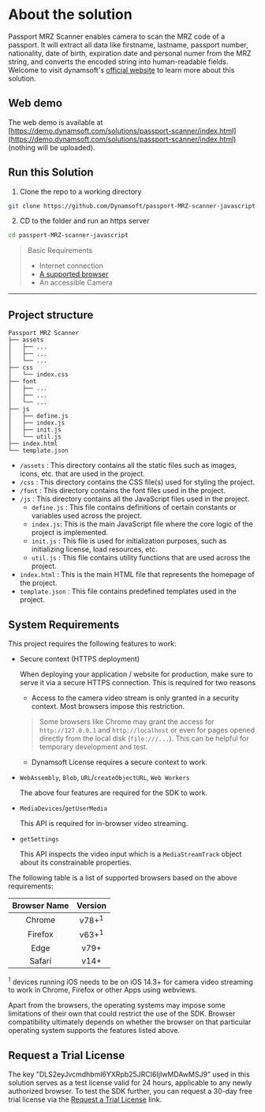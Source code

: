 # About the solution

Passport MRZ Scanner enables camera to scan the MRZ code of a passport. It will extract all data like firstname, lastname, passport number, nationality, date of birth, expiration date and personal numer from the MRZ string, and converts the encoded string into human-readable fields. Welcome to visit dynamsoft's [official website](https://dynamsoft.com/capture-vision/docs/web/programming/javascript/user-guide/passport-mrz-scanner.html) to learn more about this solution.

## Web demo

The web demo is available at [https://demo.dynamsoft.com/solutions/passport-scanner/index.html](https://demo.dynamsoft.com/solutions/passport-scanner/index.html) (nothing will be uploaded).

## Run this Solution

1. Clone the repo to a working directory

```sh
git clone https://github.com/Dynamsoft/passport-MRZ-scanner-javascript
```

2. CD to the folder and run an https server

```sh
cd passport-MRZ-scanner-javascript
```

> Basic Requirements
>
>  * Internet connection  
>  * [A supported browser](#system-requirements)
>  * An accessible Camera

-----

## Project structure

```text
Passport MRZ Scanner
├── assets
│   ├── ...
│   ├── ...
│   └── ...
├── css
│   └── index.css
├── font
│   ├── ...
│   ├── ...
│   └── ...
├── js
│   ├── define.js
│   ├── index.js
│   ├── init.js
│   └── util.js
├── index.html
└── template.json
```

 * `/assets` : This directory contains all the static files such as images, icons, etc. that are used in the project.
 * `/css` : This directory contains the CSS file(s) used for styling the project.
 * `/font` : This directory contains the font files used in the project.
 * `/js` : This directory contains all the JavaScript files used in the project.
   * `define.js` : This file contains definitions of certain constants or variables used across the project.
   * `index.js`: This is the main JavaScript file where the core logic of the project is implemented.
   * `init.js` : This file is used for initialization purposes, such as initializing license, load resources, etc.
   * `util.js` : This file contains utility functions that are used across the project.
 * `index.html` : This is the main HTML file that represents the homepage of the project.
 * `template.json` : This file contains predefined templates used in the project.

## System Requirements

This project requires the following features to work:

- Secure context (HTTPS deployment)

  When deploying your application / website for production, make sure to serve it via a secure HTTPS connection. This is required for two reasons
  
  - Access to the camera video stream is only granted in a security context. Most browsers impose this restriction.
  > Some browsers like Chrome may grant the access for `http://127.0.0.1` and `http://localhost` or even for pages opened directly from the local disk (`file:///...`). This can be helpful for temporary development and test.
  
  - Dynamsoft License requires a secure context to work.

- `WebAssembly`, `Blob`, `URL`/`createObjectURL`, `Web Workers`

  The above four features are required for the SDK to work.

- `MediaDevices`/`getUserMedia`

  This API is required for in-browser video streaming.

- `getSettings`

  This API inspects the video input which is a `MediaStreamTrack` object about its constrainable properties.

The following table is a list of supported browsers based on the above requirements:

  | Browser Name |     Version      |
  | :----------: | :--------------: |
  |    Chrome    | v78+<sup>1</sup> |
  |   Firefox    | v63+<sup>1</sup> |
  |     Edge     |       v79+       |
  |    Safari    |       v14+       |

  <sup>1</sup> devices running iOS needs to be on iOS 14.3+ for camera video streaming to work in Chrome, Firefox or other Apps using webviews.

Apart from the browsers, the operating systems may impose some limitations of their own that could restrict the use of the SDK. Browser compatibility ultimately depends on whether the browser on that particular operating system supports the features listed above.

## Request a Trial License

The key "DLS2eyJvcmdhbml6YXRpb25JRCI6IjIwMDAwMSJ9" used in this solution serves as a test license valid for 24 hours, applicable to any newly authorized browser. To test the SDK further, you can request a 30-day free trial license via the <a href="https://www.dynamsoft.com/customer/license/trialLicense?product=cvs&utm_source=docs&package=js" target="_blank">Request a Trial License</a> link.